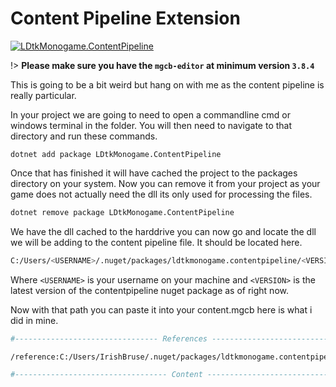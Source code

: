 # Content Pipeline Extension

[![LDtkMonogame.ContentPipeline](https://img.shields.io/nuget/v/LDtkMonogame.ContentPipeline?label=LDtkMonogame.ContentPipeline) ](https://www.nuget.org/packages/LDtkMonogame.ContentPipeline/)

!> **Please make sure you have the `mgcb-editor` at minimum version `3.8.4`**

This is going to be a bit weird but hang on with me as the content pipeline is really particular.

In your project we are going to need to open a commandline cmd or windows terminal in the folder.
You will then need to navigate to that directory and run these commands.

```shell
dotnet add package LDtkMonogame.ContentPipeline
```

Once that has finished it will have cached the project to the packages directory on your system.
Now you can remove it from your project as your game does not actually need the dll its only used for processing the files.

```sh
dotnet remove package LDtkMonogame.ContentPipeline
```

We have the dll cached to the harddrive you can now go and locate the dll we will be adding to the content pipeline file.
It should be located here.

```sh
C:/Users/<USERNAME>/.nuget/packages/ldtkmonogame.contentpipeline/<VERSION>/lib/net8.0
```

Where `<USERNAME>` is your username on your machine and `<VERSION>` is the latest version of the contentpipeline nuget package as of right now.

Now with that path you can paste it into your content.mgcb here is what i did in mine.

```sh
#-------------------------------- References --------------------------------#

/reference:C:/Users/IrishBruse/.nuget/packages/ldtkmonogame.contentpipeline/1.8.0/lib/net8.0/LDtk.ContentPipeline.dll

#---------------------------------- Content ---------------------------------#
```
